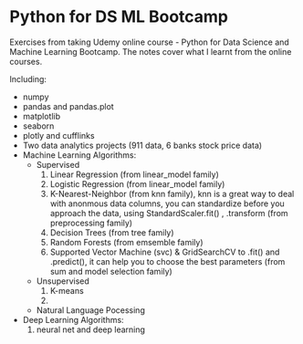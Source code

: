 # Python for DS ML Bootcamp
Exercises from taking Udemy online course - Python for Data Science and Machine Learning Bootcamp. The notes cover what I learnt from the online courses.

Including:
- numpy 
- pandas and pandas.plot
- matplotlib
- seaborn
- plotly and cufflinks
- Two data analytics projects (911 data, 6 banks stock price data)
- Machine Learning Algorithms:
  * Supervised
    1. Linear Regression (from linear_model family)
    2. Logistic Regression (from linear_model family)
    3. K-Nearest-Neighbor (from knn family), knn is a great way to deal with anonmous data columns, you can standardize before you approach the data, using StandardScaler.fit() , .transform (from preprocessing family)
    4. Decision Trees (from tree family)
    5. Random Forests (from emsemble family)
    6. Supported Vector Machine (svc) & GridSearchCV to .fit() and .predict(), it can help you to choose the best parameters (from sum and model selection family)
  * Unsupervised
    1. K-means
    2.
  * Natural Language Pocessing
- Deep Learning Algorithms:
  1. neural net and deep learning
